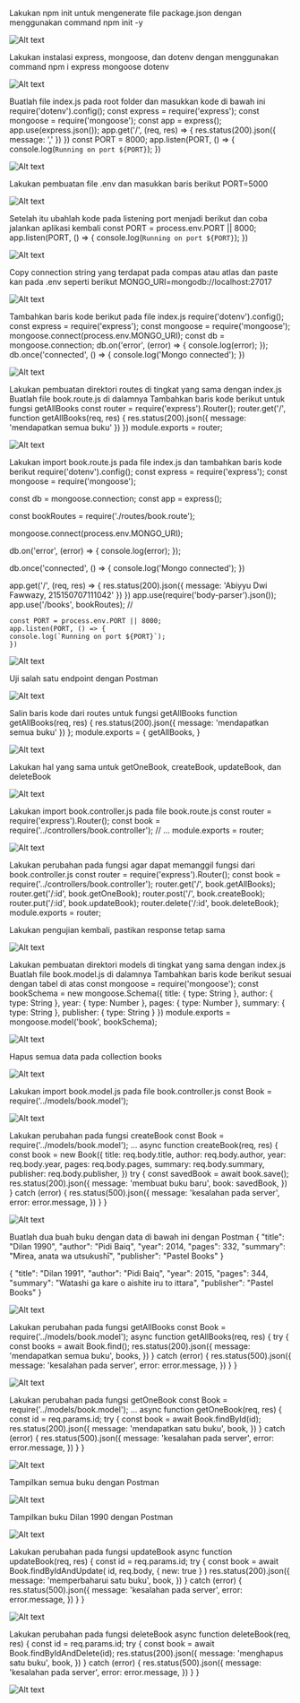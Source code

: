 Lakukan npm init untuk mengenerate file package.json dengan menggunakan command npm init -y

![Alt text](screenshot/MOD3_01.png)

Lakukan instalasi express, mongoose, dan dotenv dengan menggunakan command npm i express mongoose dotenv

![Alt text](screenshot/image-1.png)

Buatlah file index.js pada root folder dan masukkan kode di bawah ini
require('dotenv').config();
const express = require('express');
const mongoose = require('mongoose');
const app = express();
app.use(express.json());
app.get('/', (req, res) => {
res.status(200).json({
message: '<nama>,<nim>'
})
})
const PORT = 8000;
app.listen(PORT, () => {
console.log(`Running on port ${PORT}`);
})

![Alt text](screenshot/image-2.png)

Lakukan pembuatan file .env dan masukkan baris berikut
PORT=5000

![Alt text](screenshot/image-3.png)

Setelah itu ubahlah kode pada listening port menjadi berikut dan coba jalankan aplikasi kembali
const PORT = process.env.PORT || 8000;
app.listen(PORT, () => {
console.log(`Running on port ${PORT}`);
})

![Alt text](screenshot/image-4.png)

Copy connection string yang terdapat pada compas atau atlas dan paste kan pada .env seperti berikut
MONGO_URI=mongodb://localhost:27017

![Alt text](screenshot/image-5.png)

Tambahkan baris kode berikut pada file index.js
require('dotenv').config();
const express = require('express');
const mongoose = require('mongoose');
mongoose.connect(process.env.MONGO_URI);
const db = mongoose.connection;
db.on('error', (error) => {
console.log(error);
});
db.once('connected', () => {
console.log('Mongo connected');
})

![Alt text](screenshot/image-6.png)

Lakukan pembuatan direktori routes di tingkat yang sama dengan index.js
Buatlah file book.route.js di dalamnya
Tambahkan baris kode berikut untuk fungsi getAllBooks
const router = require('express').Router();
router.get('/', function getAllBooks(req, res) {
res.status(200).json({
message: 'mendapatkan semua buku'
})
})
module.exports = router;

![Alt text](screenshot/image-7.png)

Lakukan import book.route.js pada file index.js dan tambahkan baris kode berikut
require('dotenv').config();
const express = require('express');
const mongoose = require('mongoose');

const db = mongoose.connection;
const app = express();

const bookRoutes = require('./routes/book.route'); 

mongoose.connect(process.env.MONGO_URI);

db.on('error', (error) => {
    console.log(error);
});

db.once('connected', () => {
    console.log('Mongo connected');
})

app.get('/', (req, res) => {
    res.status(200).json({
        message: 'Abiyyu Dwi Fawwazy, 215150707111042'
    })
})
    app.use(require('body-parser').json());
    app.use('/books', bookRoutes); //
    
    const PORT = process.env.PORT || 8000;
    app.listen(PORT, () => {
    console.log(`Running on port ${PORT}`);
    })

![Alt text](screenshot/image-8.png)

Uji salah satu endpoint dengan Postman

![Alt text](screenshot/image-9.png)

Salin baris kode dari routes untuk fungsi getAllBooks
function getAllBooks(req, res) {
res.status(200).json({
message: 'mendapatkan semua buku'
})
};
module.exports = {
getAllBooks,
}

![Alt text](screenshot/image-10.png)

Lakukan hal yang sama untuk getOneBook, createBook, updateBook, dan deleteBook

![Alt text](screenshot/image-11.png)

Lakukan import book.controller.js pada file book.route.js
const router = require('express').Router();
const book = require('../controllers/book.controller'); //
...
module.exports = router;

![Alt text](screenshot/image-12.png)

Lakukan perubahan pada fungsi agar dapat memanggil fungsi dari book.controller.js
const router = require('express').Router();
const book = require('../controllers/book.controller');
router.get('/', book.getAllBooks);
router.get('/:id', book.getOneBook);
router.post('/', book.createBook);
router.put('/:id', book.updateBook);
router.delete('/:id', book.deleteBook);
module.exports = router;

Lakukan pengujian kembali, pastikan response tetap sama

![Alt text](screenshot/image-13.png)

Lakukan pembuatan direktori models di tingkat yang sama dengan index.js
Buatlah file book.model.js di dalamnya
Tambahkan baris kode berikut sesuai dengan tabel di atas
const mongoose = require('mongoose');
const bookSchema = new mongoose.Schema({
title: {
type: String
},
author: {
type: String
},
year: {
type: Number
},
pages: {
type: Number
},
summary: {
type: String
},
publisher: {
type: String
}
})
module.exports = mongoose.model('book', bookSchema);

![Alt text](screenshot/image-15.png)

Hapus semua data pada collection books

![Alt text](screenshot/image-14.png)

Lakukan import book.model.js pada file book.controller.js
const Book = require('../models/book.model');

![Alt text](screenshot/image-16.png)

Lakukan perubahan pada fungsi createBook
const Book = require('../models/book.model');
...
async function createBook(req, res) {
const book = new Book({
title: req.body.title,
author: req.body.author,
year: req.body.year,
pages: req.body.pages,
summary: req.body.summary,
publisher: req.body.publisher,
})
try {
const savedBook = await book.save();
res.status(200).json({
message: 'membuat buku baru',
book: savedBook,
})
} catch (error) {
res.status(500).json({
message: 'kesalahan pada server',
error: error.message,
})
}
}

![Alt text](screenshot/image-17.png)

Buatlah dua buah buku dengan data di bawah ini dengan Postman
{
"title": "Dilan 1990",
"author": "Pidi Baiq",
"year": 2014,
"pages": 332,
"summary": "Mirea, anata wa utsukushī",
"publisher": "Pastel Books"
}

{
"title": "Dilan 1991",
"author": "Pidi Baiq",
"year": 2015,
"pages": 344,
"summary": "Watashi ga kare o aishite iru to ittara",
"publisher": "Pastel Books"
}

![Alt text](screenshot/image-18.png)

Lakukan perubahan pada fungsi getAllBooks
const Book = require('../models/book.model');
async function getAllBooks(req, res) {
try {
const books = await Book.find();
res.status(200).json({
message: 'mendapatkan semua buku',
books,
})
} catch (error) {
res.status(500).json({
message: 'kesalahan pada server',
error: error.message,
})
}
}

![Alt text](screenshot/image-19.png)

Lakukan perubahan pada fungsi getOneBook
const Book = require('../models/book.model');
...
async function getOneBook(req, res) {
const id = req.params.id;
try {
const book = await Book.findById(id);
res.status(200).json({
message: 'mendapatkan satu buku',
book,
})
} catch (error) {
res.status(500).json({
message: 'kesalahan pada server',
error: error.message,
})
}
}

![Alt text](screenshot/image-20.png)

Tampilkan semua buku dengan Postman

![Alt text](screenshot/image-21.png)

Tampilkan buku Dilan 1990 dengan Postman

![Alt text](screenshot/image-22.png)

Lakukan perubahan pada fungsi updateBook
async function updateBook(req, res) {
const id = req.params.id;
try {
const book = await Book.findByIdAndUpdate(
id, req.body, { new: true }
)
res.status(200).json({
message: 'memperbaharui satu buku',
book,
})
} catch (error) {
res.status(500).json({
message: 'kesalahan pada server',
error: error.message,
})
}
}

![Alt text](screenshot/image-23.png)

Lakukan perubahan pada fungsi deleteBook
async function deleteBook(req, res) {
const id = req.params.id;
try {
const book = await Book.findByIdAndDelete(id);
res.status(200).json({
message: 'menghapus satu buku',
book,
})
} catch (error) {
res.status(500).json({
message: 'kesalahan pada server',
error: error.message,
})
}
}

![Alt text](screenshot/image-24.png)







